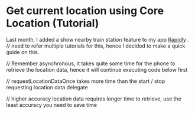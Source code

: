 # Get current location using Core Location (Tutorial)



Last month, I added a show nearby train station feature to my app [Rapidly](https://rapidkl.app) .  // need to refer multiple tutorials for this, hence I decided to make a quick guide on this.




// Remember asynchronous, it takes quite some time for the phone to retrieve the location data, hence it will continue executing code below first



// requestLocationDataOnce takes more time than the start / stop requesting location data delegate



// higher accuracy location data requires longer time to retrieve, use the least accuracy you need to save time



